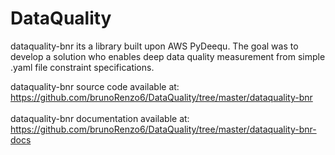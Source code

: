 # DataQuality

dataquality-bnr its a library built upon AWS PyDeequ. The goal was to develop a solution who enables deep data quality measurement from simple .yaml file constraint specifications.



dataquality-bnr source code available at:</br>
https://github.com/brunoRenzo6/DataQuality/tree/master/dataquality-bnr</br>
</br>
dataquality-bnr documentation available at:</br>
https://github.com/brunoRenzo6/DataQuality/tree/master/dataquality-bnr-docs</br>
